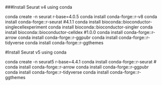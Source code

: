 ###Install Seurat v4 using conda

conda create -n seurat r-base=4.0.5
conda install conda-forge::r-v8
conda install conda-forge::r-seurat #4.1.1
conda install bioconda::bioconductor-singlecellexperiment
conda install bioconda::bioconductor-singler
conda install bioconda::bioconductor-celldex #1.0.0
conda install conda-forge::r-arrow
conda install conda-forge::r-ggpubr
conda install conda-forge::r-tidyverse
conda install conda-forge::r-ggthemes


#Install Seurat v5 using conda

conda create -n seurat5 r-base=4.4.1
conda install conda-forge::r-seurat #
conda install conda-forge::r-arrow
conda install conda-forge::r-ggpubr
conda install conda-forge::r-tidyverse
conda install conda-forge::r-ggthemes
